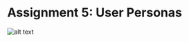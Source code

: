 # Assignment 5: User Personas


![alt text](https://github.com/JuliaWood1/DH150-UX-Design/edit/master/assignment05/Screen%20Shot%202020-10-11%20at%203.11.07%20PM.png "ZARA home page")
